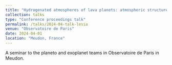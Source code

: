 ```yaml
---
title: "Hydrogenated atmospheres of lava planets: atmospheric structure and emission spectra"
collection: talks
type: "Conference proceedings talk"
permalink: /talks/2024-04-talk-lesia
venue: "Observatoire de Paris"
date: 2024-04-01
location: "Meudon, France"
---
```


A seminar to the planeto and exoplanet teams in Observatoire de Paris in Meudon.